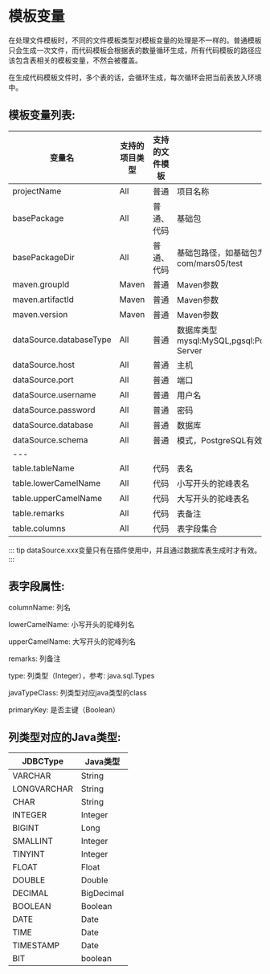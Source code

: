 # 模板变量

在处理文件模板时，不同的文件模板类型对模板变量的处理是不一样的。普通模板只会生成一次文件，而代码模板会根据表的数量循环生成，所有代码模板的路径应该包含表相关的模板变量，不然会被覆盖。

在生成代码模板文件时，多个表的话，会循环生成，每次循环会把当前表放入环境中。

## 模板变量列表: 

| 变量名 | 支持的项目类型 | 支持的文件模板 | 说明 |
| ----- | ------------- | ------------ | ----- |
| projectName | All | 普通 | 项目名称 |
| basePackage | All | 普通、代码 | 基础包 |
| basePackageDir | All | 普通、代码 | 基础包路径，如基础包为: com.mars05.test，则基础包路径为: com/mars05/test |
| maven.groupId | Maven | 普通 | Maven参数 |
| maven.artifactId | Maven | 普通 | Maven参数 |
| maven.version | Maven | 普通 | Maven参数 |
| dataSource.databaseType | All | 普通 | 数据库类型 mysql:MySQL,pgsql:PostgreSQL,oracle:Oracle,sqlserver:SQL Server |
| dataSource.host | All | 普通 | 主机 |
| dataSource.port | All | 普通 | 端口 |
| dataSource.username | All | 普通 | 用户名 |
| dataSource.password | All | 普通 | 密码 |
| dataSource.database | All | 普通 | 数据库 |
| dataSource.schema | All | 普通 | 模式，PostgreSQL有效 |
| --- |  |  |  |
| table.tableName | All | 代码 | 表名 |
| table.lowerCamelName | All | 代码 | 小写开头的驼峰表名 |
| table.upperCamelName | All | 代码 | 大写开头的驼峰表名 |
| table.remarks | All | 代码 | 表备注 |
| table.columns | All | 代码 | 表字段集合 |

::: tip
 dataSource.xxx变量只有在插件使用中，并且通过数据库表生成时才有效。
:::

## 表字段属性: 

columnName: 列名

lowerCamelName: 小写开头的驼峰列名

upperCamelName: 大写开头的驼峰列名

remarks: 列备注

type: 列类型（Integer），参考: java.sql.Types

javaTypeClass: 列类型对应java类型的class

primaryKey: 是否主键（Boolean）

## 列类型对应的Java类型: 

| JDBCType | Java类型 |
| -------- | ------- |
| VARCHAR | String        |
| LONGVARCHAR | String        |
| CHAR | String        |
| INTEGER | Integer        |
| BIGINT | Long        |
| SMALLINT | Integer        |
| TINYINT | Integer        |
| FLOAT | Float        |
| DOUBLE | Double        |
| DECIMAL | BigDecimal        |
| BOOLEAN | Boolean        |
| DATE | Date        |
| TIME | Date        |
| TIMESTAMP | Date        |
| BIT | boolean        |
